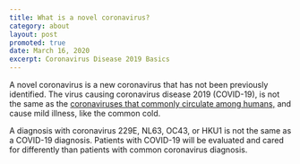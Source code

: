 ```yaml
---
title: What is a novel coronavirus?
category: about
layout: post
promoted: true
date: March 16, 2020
excerpt: Coronavirus Disease 2019 Basics
---
```


A novel coronavirus is a new coronavirus that has not been previously identified. The virus causing coronavirus disease 2019 
(COVID-19), is not the same as the <a href="https://www.cdc.gov/coronavirus/types.html"> coronaviruses that commonly circulate 
among humans,</a> and cause mild illness, like the common cold.

A diagnosis with coronavirus 229E, NL63, OC43, or HKU1 is not the same as a COVID-19 diagnosis. Patients with COVID-19 will be 
evaluated and cared for differently than patients with common coronavirus diagnosis.

